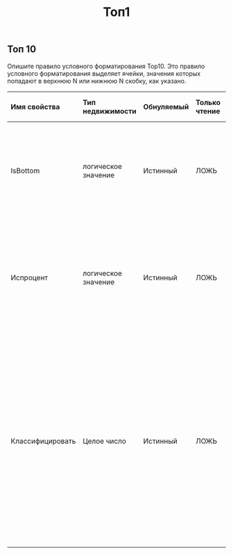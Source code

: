 ﻿---
title: Топ1
second_title: Aspose.Cells Cloud Documen
type: docs
url: /ru/specification/model/top10/
description: "Aspose.Cells Спецификация облачной модели: Top10. Легко обрабатывайте Excel и другие документы электронных таблиц с помощью таких функций, как открытие, создание, редактирование, разделение, слияние, сравнение и преобразование."
weight: 50
---
## **Топ 10**

Опишите правило условного форматирования Top10. Это правило условного форматирования выделяет ячейки, значения которых попадают в верхнюю N или нижнюю N скобку, как указано.

| Имя свойства| Тип недвижимости| Обнуляемый| Только чтение| Значение по умолчанию| Описание|
|:- |:- |:- |:- |:- |:- |
| IsBottom| логическое значение| Истинный| ЛОЖЬ|| Получите или установите, является ли правило «верхнее/нижнее n» правилом «нижнее n». Значение по умолчанию — ложь.|
| Испроцент| логическое значение| Истинный| ЛОЖЬ|| Получите или установите, является ли правило «верхнее/нижнее n» правилом «верхнее/нижнее n процентов». Значение по умолчанию — ложь.|
| Классифицировать| Целое число| Истинный| ЛОЖЬ|| Получите или установите значение «n» в правиле условного форматирования «верхнее/нижнее n». Если IsPercent имеет значение true, значение должно находиться в диапазоне от 0 до 100. В противном случае оно должно находиться в диапазоне от 0 до 1000. Значение по умолчанию — 10.|


